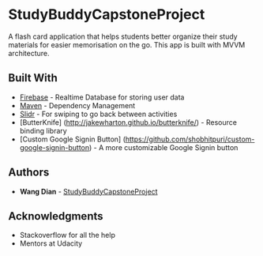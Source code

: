 # StudyBuddyCapstoneProject

A flash card application that helps students better organize their study materials for easier memorisation on the go. This app is built with MVVM architecture.

## Built With

* [Firebase](https://firebase.google.com) - Realtime Database for storing user data
* [Maven](https://maven.apache.org/) - Dependency Management
* [Slidr](https://github.com/r0adkll/Slidr) - For swiping to go back between activities
* [ButterKnife] (http://jakewharton.github.io/butterknife/) - Resource binding library
* [Custom Google Signin Button] (https://github.com/shobhitpuri/custom-google-signin-button) - A more customizable Google Signin button

## Authors

* **Wang Dian** -  [StudyBuddyCapstoneProject](https://github.com/wangdiam/StudyBuddyCapstoneProject)


## Acknowledgments

* Stackoverflow for all the help
* Mentors at Udacity
